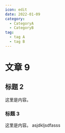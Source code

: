```yaml
---
icon: edit
date: 2022-01-09
category:
  - CategoryA
  - CategoryB
tag:
  - tag A
  - tag B
---
```


# 文章 9

## 标题 2

这里是内容。

### 标题 3

这里是内容。  asjdkljsdfasss
